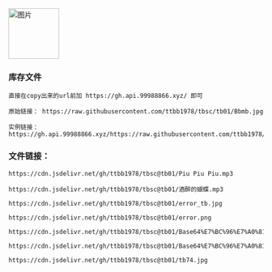 
<img src="https://cdn.jsdelivr.net/gh/ttbb1978/tbsc@tb01/error.png" width="100" height="100" border="0" alt="图片">

### 库存文件
    
    直接在copy出来的url前加 https://gh.api.99988866.xyz/ 即可
    
    原始链接： https://raw.githubusercontent.com/ttbb1978/tbsc/tb01/Bbmb.jpg
    
    实例链接：https://gh.api.99988866.xyz/https://raw.githubusercontent.com/ttbb1978/tbsc/tb01/Bbmb.jpg
    
### 文件链接：

    https://cdn.jsdelivr.net/gh/ttbb1978/tbsc@tb01/Piu Piu Piu.mp3

    https://cdn.jsdelivr.net/gh/ttbb1978/tbsc@tb01/酒醉的蝴蝶.mp3

    https://cdn.jsdelivr.net/gh/ttbb1978/tbsc@tb01/error_tb.jpg

    https://cdn.jsdelivr.net/gh/ttbb1978/tbsc@tb01/error.png

    https://cdn.jsdelivr.net/gh/ttbb1978/tbsc@tb01/Base64%E7%BC%96%E7%A0%81.apk

    https://cdn.jsdelivr.net/gh/ttbb1978/tbsc@tb01/Base64%E7%BC%96%E7%A0%81.rar

    https://cdn.jsdelivr.net/gh/ttbb1978/tbsc@tb01/tb74.jpg
